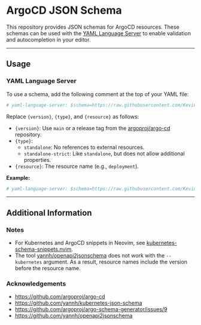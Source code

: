 # ArgoCD JSON Schema

This repository provides JSON schemas for ArgoCD resources. These schemas can be used with the [YAML Language Server](https://github.com/redhat-developer/yaml-language-server) to enable validation and autocompletion in your editor.

---

## Usage

### YAML Language Server

To use a schema, add the following comment at the top of your YAML file:

```yaml
# yaml-language-server: $schema=https://raw.githubusercontent.com/KevinNitroG/argocd-json-schema/refs/heads/main/schemas/{version}/{type}/{resource}.json
```

Replace `{version}`, `{type}`, and `{resource}` as follows:

- `{version}`: Use `main` or a release tag from the [argoproj/argo-cd](https://github.com/argoproj/argo-cd) repository.
- `{type}`:
  - `standalone`: No references to external resources.
  - `standalone-strict`: Like `standalone`, but does not allow additional properties.
- `{resource}`: The resource name (e.g., `deployment`).

**Example:**

```yaml
# yaml-language-server: $schema=https://raw.githubusercontent.com/KevinNitroG/argocd-json-schema/refs/heads/main/schemas/v3.0.9/standalone-strict/deployment.json
```

---

## Additional Information

### Notes

- For Kubernetes and ArgoCD snippets in Neovim, see [kubernetes-schema-snippets.nvim](https://github.com/KevinNitroG/kubernetes-schema-snippets.nvim).
- The tool [yannh/openapi2jsonschema](https://github.com/yannh/openapi2jsonschema) does not work with the `--kubernetes` argument. As a result, resource names include the version before the resource name.

### Acknowledgements

- <https://github.com/argoproj/argo-cd>
- <https://github.com/yannh/kubernetes-json-schema>
- <https://github.com/argoproj/argo-schema-generator/issues/9>
- <https://github.com/yannh/openapi2jsonschema>
